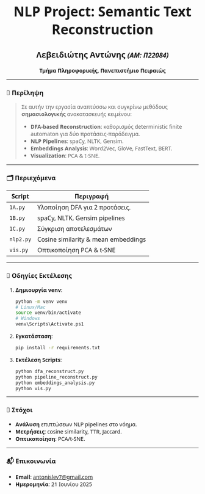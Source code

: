 <div align="center">
  <h1 style="font-family:'Segoe UI', Tahoma, Geneva, Verdana, sans-serif; font-size:2.5em;">NLP Project: Semantic Text Reconstruction</h1>
  <h2 style="font-family:'Segoe UI', Tahoma, Geneva, Verdana, sans-serif; font-size:1.5em;">Λεβειδιώτης Αντώνης <small style="font-style:italic;">(ΑΜ: Π22084)</small></h2>
  <p style="font-family:'Segoe UI', Tahoma, Geneva, Verdana, sans-serif; font-size:1em;"><strong>Τμήμα Πληροφορικής, Πανεπιστήμιο Πειραιώς</strong></p>
</div>

---

<div style="font-family:'Segoe UI', Tahoma, Geneva, Verdana, sans-serif;">

### 📄 Περίληψη

> Σε αυτήν την εργασία αναπτύσσω και συγκρίνω μεθόδους **σημασιολογικής** ανακατασκευής κειμένου:
>
> * **DFA-based Reconstruction**: καθορισμός deterministic finite automaton για δύο προτάσεις-παράδειγμα.
> * **NLP Pipelines**: spaCy, NLTK, Gensim.
> * **Embeddings Analysis**: Word2Vec, GloVe, FastText, BERT.
> * **Visualization**: PCA & t-SNE.

---

### 🗂️ Περιεχόμενα

| Script                    | Περιγραφή                           |
| ------------------------- | ----------------------------------- |
| `1A.py`      | Υλοποίηση DFA για 2 προτάσεις.      |
| `1B.py` | spaCy, NLTK, Gensim pipelines       |
| `1C.py` | Σύγκριση αποτελεσμάτων       |
| `nlp2.py`  | Cosine similarity & mean embeddings |
| `vis.py`         | Οπτικοποίηση PCA & t-SNE            |

---

### 🚀 Οδηγίες Εκτέλεσης

1. **Δημιουργία venv**:

   ```bash
   python -m venv venv
   # Linux/Mac
   source venv/bin/activate
   # Windows
   venv\Scripts\Activate.ps1
   ```
2. **Εγκατάσταση**:

   ```bash
   pip install -r requirements.txt
   ```
3. **Εκτέλεση Scripts**:

   ```bash
   python dfa_reconstruct.py
   python pipeline_reconstruct.py
   python embeddings_analysis.py
   python vis.py
   ```

---

### 🎯 Στόχοι

* **Ανάλυση** επιπτώσεων NLP pipelines στο νόημα.
* **Μετρήσεις**: cosine similarity, TTR, Jaccard.
* **Οπτικοποίηση**: PCA/t-SNE.

---

### 📬 Επικοινωνία

* **Email**: [antonislev7@gmail.com](mailto:antonislev7@gmail.com)
* **Ημερομηνία**: 21 Ιουνίου 2025

</div>

